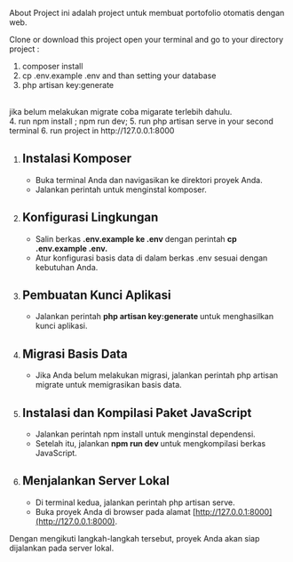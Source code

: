 About Project
ini adalah project untuk membuat portofolio otomatis dengan web.

Clone or download this project 
open your terminal and go to your directory project :
1. composer install
2. cp .env.example .env and than setting your database
3. php artisan key:generate
<br>
jika belum melakukan migrate coba migarate terlebih dahulu.
<br>
4. run npm install ; npm run dev;
5. run php artisan serve in your second terminal
6. run project in http://127.0.0.1:8000

1. ## Instalasi Komposer
   - Buka terminal Anda dan navigasikan ke direktori proyek Anda.
   - Jalankan perintah untuk menginstal komposer.

2. ## Konfigurasi Lingkungan
   - Salin berkas  <b> .env.example ke .env </b> dengan perintah <b> cp .env.example .env.</b>
   - Atur konfigurasi basis data di dalam berkas .env sesuai dengan kebutuhan Anda.

3. ## Pembuatan Kunci Aplikasi
   - Jalankan perintah <b> php artisan key:generate </b> untuk menghasilkan kunci aplikasi.

4. ## Migrasi Basis Data
   - Jika Anda belum melakukan migrasi, jalankan perintah php artisan migrate untuk memigrasikan basis data.

5. ## Instalasi dan Kompilasi Paket JavaScript
   - Jalankan perintah npm install untuk menginstal dependensi.
   - Setelah itu, jalankan <b> npm run dev </b> untuk mengkompilasi berkas JavaScript.

6. ## Menjalankan Server Lokal
   - Di terminal kedua, jalankan perintah php artisan serve.
   - Buka proyek Anda di browser pada alamat [http://127.0.0.1:8000](http://127.0.0.1:8000).

Dengan mengikuti langkah-langkah tersebut, proyek Anda akan siap dijalankan pada server lokal.
